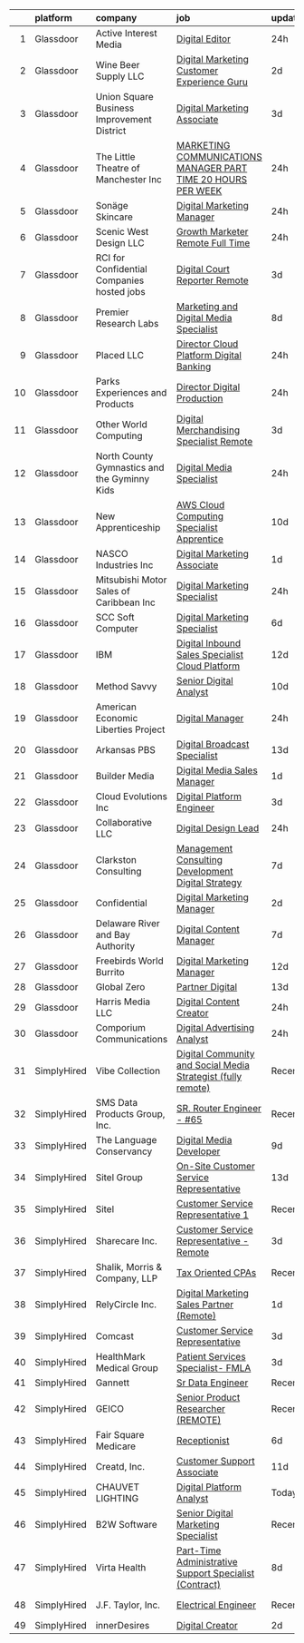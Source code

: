 

|    | platform    | company                                      | job                                                                                                                                                                                                                                                                                                                                                                                                                                                                                                                                                                                                                                                                                                                                                                                                                                                                                                                                                                                                                                                                                                                                                                                                                                                                                                                                                                                                                                                                                                                                                                 | update_time   | location                   |
|---:|:------------|:---------------------------------------------|:--------------------------------------------------------------------------------------------------------------------------------------------------------------------------------------------------------------------------------------------------------------------------------------------------------------------------------------------------------------------------------------------------------------------------------------------------------------------------------------------------------------------------------------------------------------------------------------------------------------------------------------------------------------------------------------------------------------------------------------------------------------------------------------------------------------------------------------------------------------------------------------------------------------------------------------------------------------------------------------------------------------------------------------------------------------------------------------------------------------------------------------------------------------------------------------------------------------------------------------------------------------------------------------------------------------------------------------------------------------------------------------------------------------------------------------------------------------------------------------------------------------------------------------------------------------------|:--------------|:---------------------------|
|  1 | Glassdoor   | Active Interest Media                        | [Digital Editor](https://www.glassdoor.com/partner/jobListing.htm?pos=112&ao=1110586&s=58&guid=0000018248bbf08da5d96196925fd0e2&src=GD_JOB_AD&t=SR&vt=w&ea=1&cs=1_0c10aa3a&cb=1659077653496&jobListingId=1008035376852&cpc=6193B0C32834B022&jrtk=3-0-1g94bns7ejoot801-1g94bns7sii18800-463a40b263944d69--6NYlbfkN0AZA8Oo7V7aJWNB94sKW_9ZY7jzLUMUKhJXDzEJByhUbbMoMkxZDHV4IrtSOMngzfk748jUqGcMxeOuKnza_BbUFo2EVYHY9-PGecqEvpvuvBguWTFVaByWNOOjojmUTlRezvgHkwJUsGantzDynCg5KII-71HH69Liwq353uT_PqP18SMIS5PXe0-QfHSM_wFBCkglDcSQUukYl6fgCD5bRg677kpiZ26mYQk4wOT2VPCiMZhGx2dDEOUGhkSN33PTHrVKAD2QtBWC6U66OynF4D4oYGsSxWRQ37eNk6QUCyiobYi--_BuVocEvwQgeYGVpzhTKxAi41lObB8FROKI_FdK_XndYeFKhCCqOD5A54s1OaDN6HGpVH3Bql8GTMy97zDxgzdyZ5aKQtNvBSAtg4K7-9uX-aiX49DmR-OpnZbMdhL3DwbVtlyhsndocwMTey_lDZ_scJT8LuJfdRtdFBX2PNQV6jCwT98qJvNkjTyK5SOl93z0V8DzwlbFB-4%3D)                                                                                                                                                                                                                                                                                                                                                                                                                                                                                                                                                                                                                                                                                                             | 24h           | Remote                     |
|  2 | Glassdoor   | Wine   Beer Supply LLC                       | [Digital Marketing   Customer Experience Guru](https://www.glassdoor.com/partner/jobListing.htm?pos=122&ao=1110586&s=58&guid=0000018248bbf08da5d96196925fd0e2&src=GD_JOB_AD&t=SR&vt=w&ea=1&cs=1_d72e5225&cb=1659077653497&jobListingId=1008031207408&cpc=280AB1FAEDD8D536&jrtk=3-0-1g94bns7ejoot801-1g94bns7sii18800-10a7b21ccc76bd3a--6NYlbfkN0CsvBeaAveEYsFA6SUok_SXwpvFK7b_PQD9VF2Kg2T9zGmGo1KSyFlx8lWzwryjKZ3NEvL1fF9hoKOT9aubPh5wzJPo1dO1MluzNi93SrKqQFUvQHyGwLP4PvzugAk_axrSLCIE4u2nMu7wHDVjOSeZEFtiYHF74Rt4lwjgPcmgQyIaL0_Ypc3pYPJWxBSBkKNIStb2hhPyYpVR-n6qRGq0Q0t2kT377I99Qt2OPhrOm2H7P_PfTL2bS1U-PH031tAn_h4M4j_PaDBC8jXn3veqW0sEw2_2mu0zaQsJTfXhfam8P02klVbEeIume2EdgLptjKFvqg_LpPWdaXQHvLk7co9UKE6lbLBL4R-0ZugN-bWKbvUQuqnCKy6F550Qan0brXCQyXYrHTzw_rqVGI6udMWadJAJN-P1hOOUgwQclcZGDFm_7g6z6o5fThU1NQxOMAQIfcJ_On5X6YE7lvnbwJLGDPd8I34Wm-JnOSXRlzsSX3nVmvWHCrDCZn30eRBJbKvCnS27Ng%3D%3D)                                                                                                                                                                                                                                                                                                                                                                                                                                                                                                                                                                                                                                                                 | 2d            | Ashland, VA                |
|  3 | Glassdoor   | Union Square Business Improvement District   | [Digital Marketing Associate](https://www.glassdoor.com/partner/jobListing.htm?pos=126&ao=1110586&s=58&guid=0000018248bbf08da5d96196925fd0e2&src=GD_JOB_AD&t=SR&vt=w&ea=1&cs=1_d719c573&cb=1659077653498&jobListingId=1008028714158&cpc=C891152315FA1AD8&jrtk=3-0-1g94bns7ejoot801-1g94bns7sii18800-da4b6dc286c4a948--6NYlbfkN0D0ZqxdZg2TwcIemQ4yr89eGinLCR7bn2QHXosobzuZIHndTq0DHpIGy8S2pTtPaX_rgQ0qv1ckFXSW1hil1A3lHaRNiXmXWUdKnqWmHA9BWVnuQwNOfKJEwbxkocS13pDSNCmHXVkRGkkPnqJMg75GHnPpirvYNS598M0PX-8wYszDVrr6AhWDwskoPdzgfwBo3BnEbDumxa-NyMehqgrnoT4I7JZfAWelHrLRlWmKD9BVsBW3rOuof42o-5FxXA3fDkDkv2nghRx-AnOyVB3-Rl2ZGh_regH35jGvhKM29TNEt6etPfqBrbhHR7_uJMNaIVe4IAS4_YByH7RhdSyWaj7BEqg2Y997pgTSBKfe6RDhpATG-zUNYg5xKzvncTFqRExPyvVf0p9FdHIGaWENgYjPwLl30_n-hIHyYXE7LseSjvLIppiP43N2f4g_7c4ypYamkUSwmXWUzT9UHoPq7Q5upKYQbC7eL1VwtvsCCQzK_urbtVI6EH0AIzO4aSE%3D)                                                                                                                                                                                                                                                                                                                                                                                                                                                                                                                                                                                                                                                                                                | 3d            | San Francisco, CA          |
|  4 | Glassdoor   | The Little Theatre of Manchester  Inc        | [MARKETING   COMMUNICATIONS MANAGER  PART TIME  20 HOURS PER WEEK ](https://www.glassdoor.com/partner/jobListing.htm?pos=124&ao=1110586&s=58&guid=0000018248bbf08da5d96196925fd0e2&src=GD_JOB_AD&t=SR&vt=w&ea=1&cs=1_b37d3258&cb=1659077653497&jobListingId=1008035456997&cpc=A0032DE20586B9BD&jrtk=3-0-1g94bns7ejoot801-1g94bns7sii18800-0d82c5c958f190a5--6NYlbfkN0D0ZqxdZg2TwcIemQ4yr89eGinLCR7bn2QHXosobzuZIHndTq0DHpIGW8PCN6cssb3XwF1JFXhFa6EFC3dwlPjrsG0cp6GS_6U0XqnDMha9RKCYZV6nd62UnsqlS5C-0jLJqildwlFbab2W51LdN-pQADyjTpb9W0JTGfEZjkyJGjBMOcNuitpnO0juTq9xRfLI6GM6-IPVJMzmzDSUhnO-fXFCBXnA2oPYKZiw8My6SbW4_juDJjpW4PAJYHm6ie6pE3eY_BPa-lvwxpgyhf1pYFibVAIFeGF0uEp6Z-Dr8w0aA5ofxzT1OScSuKDIn_-u2eIAUg25cbByujt6a8kRTd-QsJHqTCbPJyzK0rqCFTMMZfCw6ID-rZ8dxLY91RdIpF-4RR0x2z9YNXJBmOncnJfUNVRFViolo4zgcohWon5vKoi5D9dS0Tv61bIngFW0xgJFrshH_QoSOQyjM61uHdGEn3KGtsE0RAu1S-MFaI7Fum5BZJ9yYcIvNLRtrTY%3D)                                                                                                                                                                                                                                                                                                                                                                                                                                                                                                                                                                                                                                                          | 24h           | Manchester, CT             |
|  5 | Glassdoor   | Sonäge Skincare                              | [Digital Marketing Manager](https://www.glassdoor.com/partner/jobListing.htm?pos=114&ao=1110586&s=58&guid=0000018248bbf08da5d96196925fd0e2&src=GD_JOB_AD&t=SR&vt=w&ea=1&cs=1_c770d350&cb=1659077653496&jobListingId=1008035808088&cpc=81AAE51C33FDE227&jrtk=3-0-1g94bns7ejoot801-1g94bns7sii18800-7e0a73f24167114b--6NYlbfkN0Af7IH--f52cTUDwFMUanxXcd3NiV5wYJyzlyk1G5yREYcHNsx28vaPn50v4R2CoeGM7mu59F5t-ZjpKKCLjjdnB2vAwSyZ5lIVeJtNXNGw2pHIl2kKoZEgb_RKPOlR9xMvTym6C4K23ELC3VlnnmV2xzCtgW0SgwfBMZBaXNJYT3ung8Rzma-8vuzMrrv48P1Bd-8Dj7QolPKjYT8DmySUcbBnkePhrFTVx7qDTglfTt1SUWEsWTVPIdTVvzm1uzde9FeC00aQAuE2n6xzNZ7C9POltB6_YEUf60WleK1wmBgFiKh27agevH3K7zUkUnrteiQPXPsA9mNpOAqjmrxG2g9lhJ7fsSHvdE0sLsM0Lsbkqo4ShP19xBam-HroIfIpxXCiMp_HBvQQRxgr27ceIflXqJNWTknqsBULW6FoUkfsr2XdbxjwAeVOEjNeA7nAVRR36uQSRWWciuVVM8bNJUa5yK4UXgoaPe7AvTqmppdqGLXNyPG8082JMmSjfhZkRE7tlxy4Cw%3D%3D)                                                                                                                                                                                                                                                                                                                                                                                                                                                                                                                                                                                                                                                                                    | 24h           | Santa Monica, CA           |
|  6 | Glassdoor   | Scenic West Design  LLC                      | [Growth Marketer  Remote  Full Time ](https://www.glassdoor.com/partner/jobListing.htm?pos=105&ao=1110586&s=58&guid=0000018248bbf08da5d96196925fd0e2&src=GD_JOB_AD&t=SR&vt=w&ea=1&cs=1_8070fe7a&cb=1659077653494&jobListingId=1008036877568&cpc=39BF0EDDD7C951CC&jrtk=3-0-1g94bns7ejoot801-1g94bns7sii18800-d9d406b97603b3a2--6NYlbfkN0Di20U8kyODQb6-AO2Vji-gz3AZLHnbpBo966FLagvruq3rFILu0QvDlszIcgpds3NOInm3-kA4gswhIqx22_AjaRGXM-VBRkqw_lzAtJfbkPhECpL56Lq4TvWPenPN3729joDKli6SS3fyd3mZkMkzkZWs4jBAxjN00rIrromwuLHpmDNsMMj6oLasCadzHsa7AKZrjRdhQuPPBL6vJrlceo19QfTapHUdwVCNWultbykJ7YHF_MuPo6eS8-zyF8pmTkse92PVJbnknlnzXf_uySXo96wa3OX4aPfhnRWFc436qYEdb_5FURWXUKOdz3gZ-wAXTXtlDyhMMMb73AnZx37b-hkCz22oA9tYyZXEHf6Gcp5xt6T4yP__WZbQGefOQBCSmEc2j1kLAIqg9XTbWPop2ba6hbcjAnj2ATjjZo3wY0vlJO9OuNagtXfaUAAdvJ8Ab7XsDGbOsMEwXl0Ut65-IOKGHpI%3D)                                                                                                                                                                                                                                                                                                                                                                                                                                                                                                                                                                                                                                                                                                                        | 24h           | Remote                     |
|  7 | Glassdoor   | RCI for Confidential Companies  hosted jobs  | [Digital Court Reporter   Remote](https://www.glassdoor.com/partner/jobListing.htm?pos=118&ao=1110586&s=58&guid=0000018248bbf08da5d96196925fd0e2&src=GD_JOB_AD&t=SR&vt=w&ea=1&cs=1_9d897e71&cb=1659077653497&jobListingId=1008028996794&cpc=723ADC3DFE402989&jrtk=3-0-1g94bns7ejoot801-1g94bns7sii18800-b02eea10044f52ce--6NYlbfkN0DyLD__ZQpJZwLO2s49LS2dcS2T4cy1KEhKtYr6CiU9rEeGvGqA_9Wgg_sCoGVI4U6mejOD7g1MSTEHW0JWA9F4MjrEw44-WzLeT0t9Si8F21psMCPqBqIZDQxCjz_Jw1BqB1mVsImXjNf1V0ktAVjmWEqmqmydqGjXf0jBkKzv5Ts0hPofAhMfecShXt6B1F-pe67bCa-0ViCJlYtBRKm61nfFjobHwdexWOdMRI8Qg7EQxywGI8XSDR0l_qyTb_njg2Tyv-W8k6mTc_o-WJCIk7tM5ZfIGw-cpzIgtsbdX6LORljUImUlAhyBCvZ7jvdgBLbf5RApsD_9jBke80qFLe4WFReA7_oAeHsxYwU7iRTobXbw6G8jn5ttBdnyd_oPVznVKVVSRmJK0_Nw2tqb7ARQr9oMB5JIgPbAgpphGD5tfJ_pqza_uTXsP797NZq9-WTd39BwBLASP6kenXR_MYMaBk4NNceKEI5pZMyISl9CdJnWvfP1SJyx2MK2DKV5iDFixTXgeQ%3D%3D)                                                                                                                                                                                                                                                                                                                                                                                                                                                                                                                                                                                                                                                                              | 3d            | New York, NY               |
|  8 | Glassdoor   | Premier Research Labs                        | [Marketing and Digital Media Specialist](https://www.glassdoor.com/partner/jobListing.htm?pos=104&ao=1110586&s=58&guid=0000018248bbf08da5d96196925fd0e2&src=GD_JOB_AD&t=SR&vt=w&cs=1_ad7a34a5&cb=1659077653494&jobListingId=1008017460599&cpc=64DC0C913FDBAADD&jrtk=3-0-1g94bns7ejoot801-1g94bns7sii18800-2e9b4b221dcae9de--6NYlbfkN0D8xGH_UxYqVAmqCTtO4umaWVpHqxlCI3ORUIuPXpUIiCMVsrA0Jb0KeZnmWsQY4-8K-obYDKceSdkcUGlyQb4gOR6cxpyt_adQVqr2HjgVIIHs9pXIO3UQU0TspRKXMG5L0lcT_O-VYImYG4qdGpzGljP0yaB12v1mlVfHfYMRus9yG-CSZZLzOI0gGKuWpo4mVtJride9AEO6HrlaxOLZkRYIOuyBEyDqGYKkijIVzWyYsI9KH-bJFzgWoBLTBg_58ZMoOZ322_g9vkSOs7FOly5JiD9ZELKPoNdzzGvyIt3i5_QTpPkvwbNHCEBAyjLZ22B4Q1jXiVSGsKaxQR0tOi1QJm0xkp3g62ytVVEv9wdBDRfL0PFIggSZ1C9fR_V0lrB-DobRI3BmtkYCzIkA0h0y_YLFM1OYA1eXhao8csJ8Wsb-ARzoH7lK8E3k4wOZ21VdCIcytUex13VQY4Tk)                                                                                                                                                                                                                                                                                                                                                                                                                                                                                                                                                                                                                                                                                                                                        | 8d            | Austin, TX                 |
|  9 | Glassdoor   | Placed  LLC                                  | [Director  Cloud Platform Digital Banking](https://www.glassdoor.com/partner/jobListing.htm?pos=106&ao=1110586&s=58&guid=0000018248bbf08da5d96196925fd0e2&src=GD_JOB_AD&t=SR&vt=w&ea=1&cs=1_2e938924&cb=1659077653495&jobListingId=1008035634085&cpc=FD56AAAF1899B499&jrtk=3-0-1g94bns7ejoot801-1g94bns7sii18800-3da1976220f6354f--6NYlbfkN0BEoqpT9FTQznWBUBmk8Q64WqLEoK5VVepNBML1mEB3rJL4R9fPFDW--9bfnUCDuAAM2RYmRhyWhGCpvTSsnxELWeWVT3vAwHs0bxGT4NtXr1q1zvKoFlsId5pKFDPtwoIucQjCSDDqcalN-AJKLmf8ukoJAXbnhtR0Lhym9BMrgL-eUZFKONbi2DAQSvuONUlC_ckBO2aEqthLOY8gDKjb1XieVqjQXm9uW-onlew4MvoD1YD9zChmY3YPXlZJZxMQJ7GVDvG94F9-Uy0W0piQrX64ocR63myntYam2K4yK0EAg7l29Duuf8-2dS1D72e0r7-nKf5Yndi2mlfE2vMOA9ON00qsxhmLX-me3GelXVn3lnbMXpjAT-GD8SzsuJJ41XwiglxuWvSZfOQtdvlhu_8b9TXWAoX2_ghWRv0iOw6GWI9VK2am3RhxIsDQRsgclOVFf_2SfV8VKRPSBRZw1CwUsMw_2dC1WKD1TTELk8DZ-ovMLvCdJN7xIVjBHIXBQ_HxNSDZoA%3D%3D)                                                                                                                                                                                                                                                                                                                                                                                                                                                                                                                                                                                                                                                                     | 24h           | Denver, CO                 |
| 10 | Glassdoor   | Parks  Experiences and Products              | [Director Digital Production](https://www.glassdoor.com/partner/jobListing.htm?pos=110&ao=1110586&s=58&guid=0000018248bbf08da5d96196925fd0e2&src=GD_JOB_AD&t=SR&vt=w&cs=1_5b75e07e&cb=1659077653495&jobListingId=1008035620890&cpc=7E331B339EFC28D0&jrtk=3-0-1g94bns7ejoot801-1g94bns7sii18800-fa5b4c66b2673fb2--6NYlbfkN0DAFTyt7pbDCC2JPO79CSdi1dIb81yjczP5qsKcZIxgiYm3-7g-689UDqHItQTwke9o0yOjaneSf15U1pRd4ruyhwKYQBPOyhm6QrVsuL1pCsvlSkbTZd5-PVNwO5EYnLU5rKaz3bjQemJgXQWqY1_9wl4NQpv6niaDbUmGt5VaZRs4g66L-9rn3r3LAXI2eky3nZWDVixwwrw6rmbdr1102Ra1gH_nA9-ykMC4hx3NKl7wVg479v0PBSDmRkxo9asUS2uWyPjN3KGLH6R5mW9dXB6Yl9r17iu2sWMIcwIRojIRG5eJdVR3sELPkf2wA6xkEtaoa2pu-7Wzmf-3UQCSaHiqPjHLU6nnkX8C-qW0g0s2WY6jcyQPmOXvKimAcvugIq85WQafCp6n6pf6cAWCFs8Ad3-Y3tUuZZU1hLg6sUSPEiMzGmw8mw71dx4Gzoo%3D)                                                                                                                                                                                                                                                                                                                                                                                                                                                                                                                                                                                                                                                                                                                                                                     | 24h           | Glendale, CA               |
| 11 | Glassdoor   | Other World Computing                        | [Digital Merchandising Specialist   Remote](https://www.glassdoor.com/partner/jobListing.htm?pos=119&ao=1110586&s=58&guid=0000018248bbf08da5d96196925fd0e2&src=GD_JOB_AD&t=SR&vt=w&cs=1_2a793921&cb=1659077653496&jobListingId=1008028671552&cpc=A0637F14311B9419&jrtk=3-0-1g94bns7ejoot801-1g94bns7sii18800-4c626ef9c8da3ef2--6NYlbfkN0AUAYBBwILJ6zTrFZgXMoXBTJ0WAA5-DXG3BMHUU2xRf6MbKibtG0apt5GNh3lRhJY51mW8MF9DUtaFzzpAmfzELfuU8j42XgcQQnGijmZ8JhCroD2pNP0NfN3lHNfnTj7P5N38mwump3Kdq-lWrpSHAnva2Ap7m_s40c7p1C8KDj9nEHObBZlOmXSe4Q8ymoU8yKrmyXGghpNjeFeomY9ukoKtLNNwP-tFOYrzSQAmdbkznQtmnzYR5zYQ8k35dwrBhYDK-xDx3xvbHFwOzmQjrtwwv_khSXcKrsC_oE-4aOyY1s9PN7bcR9MF4whOepnxp3KNLHSIUqp3AVV7-zHO5Il9ylK_TsWIRKZI5dk5TbGLNPejHz0pL1SLz8YlasvAu7XTzeCbXOiroe75SbFtA8xXTDWqsd1mlAYY4i_hzjlzyyON5WTD_WILF3uW7ETacvrnWUAqRbLzTvpdp9PYBeGeX_96imk%3D)                                                                                                                                                                                                                                                                                                                                                                                                                                                                                                                                                                                                                                                                                                                       | 3d            | Woodstock, IL              |
| 12 | Glassdoor   | North County Gymnastics and the Gyminny Kids | [Digital Media Specialist](https://www.glassdoor.com/partner/jobListing.htm?pos=127&ao=1110586&s=58&guid=0000018248bbf08da5d96196925fd0e2&src=GD_JOB_AD&t=SR&vt=w&ea=1&cs=1_5ce054bb&cb=1659077653498&jobListingId=1008035849997&cpc=723ADC3DFE402989&jrtk=3-0-1g94bns7ejoot801-1g94bns7sii18800-65abd598cd867efb--6NYlbfkN0CnvnrZV6i1JGX1yqycrBVKxG_QbmFGo1hJvaAPDrdCVUf_MFWax3wvgbPu_Zw73CU2pTCLldCgKp9jQKW6L7saKceSMUu5eHiG8wXR975OEpcMtRr385oUlhe6Y_8jDc_VyPs7rMylUcHh9y3-Rt6vwlVcpBomr5AjmfDJiIqNYfXhxBI69vr5zCWgKxitFmvwmdkXJlKdqEgPioHX-iQggHOQhjD5IlYxDs51vVzTk5LMsA4KeoIaNf1iU5U7i98IHfZNyFZuslxUAjIuD3nLGQLs2s72a8idEvu3SZR2YMQPXQ3lUgu_0wmMdLxBFKGDrVQlH4y1R1i59GAJxp75SAdyExqAZ5mQ46Cn_G1D6zkZ3i0XS3MjeuiSjQQnoovGzls2qwTMl8QlimoFr_V5x_KT1a2jIGWqNQbdMkH56RGSbjMCaW1dQ2178FPpUNLIEiWwmX8eSHSRagdD7vARr6mC0jhPjtnf3CVyE-wriWSFg7IPS2hWK05y0g_EMhk%3D)                                                                                                                                                                                                                                                                                                                                                                                                                                                                                                                                                                                                                                                                                                   | 24h           | San Diego, CA              |
| 13 | Glassdoor   | New Apprenticeship                           | [AWS Cloud Computing Specialist    Apprentice](https://www.glassdoor.com/partner/jobListing.htm?pos=125&ao=1110586&s=58&guid=0000018248bbf08da5d96196925fd0e2&src=GD_JOB_AD&t=SR&vt=w&cs=1_b5d2d69c&cb=1659077653497&jobListingId=1008012388944&cpc=4F748F1840550ABC&jrtk=3-0-1g94bns7ejoot801-1g94bns7sii18800-787e9fd0406c30b7--6NYlbfkN0DTBj4QuFnqhUtF9Z2VxXbtwG9o9MshGMGKhqGuRanbG9v06V7by3fwYVFarm8gve773Ro_VLXZ-5zz31otXuv5jU76AyqyZXQsk1vR9I6QBK1EhYTgnEgp2MPAuJnasGr9yQkpW-vsUFaCR7cKhbSY7RhHWRji1uqdMU_DiEmMlXO4ebiC9eURZ8vFY03wLdB_b5bq5NAB18H7J2RwypGusghoxS638ArCTwPp6cKdtQnMceDAkdw4DxwtPZQlgc8-RMNvXQb3ASVXHO0Mgx_YS5bT_mGDx_8RkPKUk1GK5ZZxsaoSqv9eyrjQ8Pb5M0DDtkS-BTmjTqC-f314rwUOLkeTyW6M4LcYdV9rQEFy7ZYsBYxTpi1AbET8eWY8lMJsbPomZdliqIgj6rVtyc6pbrbhHiGfbP7dZx-Qty6DUnSdnm0LCEVBB-5AXmaA_piel_1SN50k2w%3D%3D)                                                                                                                                                                                                                                                                                                                                                                                                                                                                                                                                                                                                                                                                                                                                      | 10d           | Indianapolis, IN           |
| 14 | Glassdoor   | NASCO Industries  Inc                        | [Digital Marketing Associate](https://www.glassdoor.com/partner/jobListing.htm?pos=111&ao=1110586&s=58&guid=0000018248bbf08da5d96196925fd0e2&src=GD_JOB_AD&t=SR&vt=w&ea=1&cs=1_dd53537a&cb=1659077653495&jobListingId=1008033129714&cpc=DF7064BA3070673B&jrtk=3-0-1g94bns7ejoot801-1g94bns7sii18800-e48631d417a1f23e--6NYlbfkN0CB1tmP7rfbaHtYFmPjg1Xv8BJr6DUbyz0HQmM4H563AlwRaaZ8jklwpqKu_n6Y0BrGOH34eHo5tzaR0NumTm5yXKw0s7m3g5JxWoLuXWvLtQZuTGA5ft2eP77uvA1-68H627_f1Vp2KORLjODyRqkm71p2dgp77R8esNbqWZizpzKvNa1MYrc5Zg625UH3_leu4vP9SpnDQrUbNjIZl-yNUKerxzNT4ysUBLu1RgojuS8x9P0hVVurrgzwVfP59nWSZvFdt2wd8ef-adXe9bO_pbIewrCixAZ6tkPKf4r4JWebtF8SvnYlWxQgTWpfQadzncfticZGDWb0-W9MYS4UznFq-sStzQyDqfOYKaHVvrnGpHtbKQH8JfbKvYcxM5PgfWaLlOrVGZbcWitshl1tcVcCRol0pA1tsxXQgrYnVoeVfIteYqSwHCLj73teWCJR177LES7rssv4vrCw4cHM_JgWzofwvV2wtGYiIKpXdTdg2LhhdI37l37N5t4uLk6OSjWfJ53Zyg%3D%3D)                                                                                                                                                                                                                                                                                                                                                                                                                                                                                                                                                                                                                                                                                  | 1d            | Greenwood, IN              |
| 15 | Glassdoor   | Mitsubishi Motor Sales of Caribbean  Inc     | [Digital Marketing Specialist](https://www.glassdoor.com/partner/jobListing.htm?pos=107&ao=1110586&s=58&guid=0000018248bbf08da5d96196925fd0e2&src=GD_JOB_AD&t=SR&vt=w&ea=1&cs=1_a6c96100&cb=1659077653495&jobListingId=1008035931180&cpc=878687325D2A5CC7&jrtk=3-0-1g94bns7ejoot801-1g94bns7sii18800-61ba0427ee6beeca--6NYlbfkN0A2kSKvVezzcKV5DDXdGxbkdGryPIlqMvY0skMx9VbryXMJX_u37DPaXjrWLcPAnIC0O0P1jqNUwip9jWG61ErmMY3S7wC1rKO8D2prxuWA8sCF8G_ZxHL4G9ZT7WFbecIVMiXeX0G9s-C3F7rUcvEdZ5bqJDikVpwcwQGqVmodVUXuKoJXSnOU7lKKr2bVt6WJXH_rdCgr7_Wadr_HmExPSTK2vprghWpb3vTaDKpc1KM0r8gCO-EOgjizapJUSpRaL831OrCFqAJ7xt2MWqBGx7FQQFEwNPiqU03K4-MmFBUQ6_u6rYOlgCCpLVykU2MMHPn8Zm8U10ZdPBaVGUdVaSVd3fxIEYdRR-dMYtLniVNwf4GSlare2Vj0DvWlv6MdRCZygao_9TkYA6_hAItmbAXdjC_mG3iD_Yzja_c_1i__UENQtnz3VDy-YtaGnFRoa2zy7W31wynypultkplkExRu4pxo-KrQ54Hq4DulfLPubwlJcRowlcoDqZnonoCMRsLYVUONkg%3D%3D)                                                                                                                                                                                                                                                                                                                                                                                                                                                                                                                                                                                                                                                                                 | 24h           | United States              |
| 16 | Glassdoor   | SCC Soft Computer                            | [Digital Marketing Specialist](https://www.glassdoor.com/partner/jobListing.htm?pos=128&ao=1110586&s=58&guid=0000018248bbf08da5d96196925fd0e2&src=GD_JOB_AD&t=SR&vt=w&cs=1_b55a84cb&cb=1659077653498&jobListingId=1008023347429&cpc=2F9DD8B511C89582&jrtk=3-0-1g94bns7ejoot801-1g94bns7sii18800-202622d1b8a89d94--6NYlbfkN0BF3s4_WkTx-RHt_iQMjw4pUYnCev0DLdpjcDaqoqvnDbsF6oM5vncN3Og4QoqC7aHROnYhxHeCCjV_VTYC2c2B5SQaMhZPV_G-Ij8X29BA0wCKVav16VMSNtdEnKX1oyDLFou_6SJwGUm5eclQtMeR_-_89o4NGKlCFUbd5lm7LA3f9bK6Q68bwt2_6wAXgMqcdzP_IKt4IJbpldqZybQK3ICqCaMuaspUm62LpM31YgvH-dL8p5_n5yXKr040so37KBeJFE9xp61e-NNubko-Tp4Z8M-IzVgXpNxBC09Vbm6TBqnlvmBlibq5uDHHsFhcj5ZNYxquxd8d7NVSq75JaX_99KEWi00RbtGGK4dZ7AfPD_hQycnPrLCLUJmpBDGmsT9EievmJG2Dp9ImZvUh2q7gpUoivJjYPTb__IoPs8Zv12rnm2XpRZ_lTdltJAe8cQ6yu67V9wRQtKEGfV-OZLd9UVd3_EuU8MdmVDFgCmeIheYTqKwHdsSRAVbNhoVlmDiaWmQnD7nNMUDVRbnHI9L_ued51TzAUOuYQw1ruqD6A9DxT5DM0ybTTlyvbEaccPS9DgPhDKvHn24nd7niyQjX5yD9Rk7O_sGv72PRZwvmHX7TSihiu_Xge4nBJXNxO2dyfXOzLcasIIEZz-bEsJ3DDXeP8IWkMxuKpMQpzA%3D%3D)                                                                                                                                                                                                                                                                                                                                                                                                                                                                                                                      | 6d            | Clearwater, FL             |
| 17 | Glassdoor   | IBM                                          | [Digital Inbound Sales Specialist   Cloud Platform](https://www.glassdoor.com/partner/jobListing.htm?pos=115&ao=1110586&s=58&guid=0000018248bbf08da5d96196925fd0e2&src=GD_JOB_AD&t=SR&vt=w&cs=1_0afd177a&cb=1659077653495&jobListingId=1008009902999&cpc=6BF42D0955AE9A34&jrtk=3-0-1g94bns7ejoot801-1g94bns7sii18800-33fb06ed0af43c43--6NYlbfkN0ASsx9s5kYVCGTGnmC6Xh9NWSoe0erEY_uce-MxN6cSfhCFF8tPJks6RQ6ru_yf5NJpTTZ3qXvXudrGNzNGK8fmMan0pp9M_nu8hZd4ziVRoo8KLbtyuEuyUkZ1rJRq25rSENl7lSqycjQqhMpuP4LdB9Sm-3_rBtbosvxcOYCdkydieyjYCbfADzV3iv-L_1pp8OdXI5E2leSo6LrA6dI9Lutv0zoVl0ujtBoW_aLb3LMmQTZwer_tiScl85SnLz-If3kG1tdLnG0KH0C1U6Fl-hM-Prj7pP5RdE3dNePOv8oo4uXsYEXYzWmRCwNsV1aR0wcv-LX_M_bvG1_icPaq5pQlRa-qkBz2rcpljjp1DZqjt_4kw4pVtMCkdw358gep0ZeDpb9zJKjMLdWzwYDXI_sQxBVdbvbAi9fVGIDI7z5xHuM_yPTTmuD5d4ChWAQjDtcBsPMvEjt93SXx0JXXQWadCGLDW2aaP14XFG1KHf6P2T27oUo1j-LHzMtcP4BJ_D07hMgM_U_5q0xS24oUy7aJF-TzB7_8vmQZ6ChqJWNpzTmUxLtpjlBEklwLmafhLWGM-s6-4xCvgKS9qNmvIsoUrFYSH8PHbh1ZAbPucOZa9r5k5oI5m1oLp3dP7zl_iRIaUXdq728otSUsc1eXCbnelvVKE4wF9_NcVHX1ZSReramS1ZwDvSSGdBxncxyBNP4wQ33PuCEHPvZBgJNeZ5Z4U1nCjKEvZraByaDDJNlOrRPLMLpn5kL5MIMHsn9_jHNcXcVSm6JnCT_HjJp4drSUc73RnpRCwU_6GroRUq4zWRM8fzEIG4__KwoFj-XmG1zcH42_z_agQzc5t5GliXYMHJGQT4a9jMA40hlzdjmTg2V3XjdSFh2vYyhwk17-3hQTb_lNBQnZ3guTAtqdADMW6iel-4SAFjNd3OmOQhaYMgz3ck3fe8-xyQSlxq-gUihf4gRp6EH39WrUY5kfyBzBlMk06cPApBVbmKun3sJEs02KgZCWsqIroo4PEMjIGkOtnsZZk0Ri_eU7GBfNsB8Ks8ogtColN1WHygvk_atCvcCteMJLjmSD_ED0hxKnBF9b8BkTaqTLhM5tHoMx9gmPkfJ_iRUG-yjuwyvEyAtm0fl4NkGfAMN2LT7Uqb8n_QN3RvK5QA%3D%3D) | 12d           | Houston, TX                |
| 18 | Glassdoor   | Method Savvy                                 | [Senior Digital Analyst](https://www.glassdoor.com/partner/jobListing.htm?pos=103&ao=1110586&s=58&guid=0000018248bbf08da5d96196925fd0e2&src=GD_JOB_AD&t=SR&vt=w&ea=1&cs=1_6f5ec35d&cb=1659077653494&jobListingId=1008012383195&cpc=A2E4EE1299827998&jrtk=3-0-1g94bns7ejoot801-1g94bns7sii18800-8c19b5daba410ae6--6NYlbfkN0AUmr8lCYw58EB32whLTdHKz9jfogCDetDWx1nkzAp3PPRPgvkCfY9CdJ5Hx-qyY1t_Xuv9ogT_zhG1yzY7ykNSllpXrREEjvRMjkr8OVOp5hwPbT6Gj5HZKGzteRQxnhw_twb0o60-igUsP76hdGLJYiduMNY1EoHnypEDCSildKWACQMtBNMmRiuWv3heZ1gn57d4QZPzntXGwR64Api-c9QC-VN0GifRRh4XDL9dg37ok5vzwgcelFII7RNerVC2iogqsxsWRs2j8wD8kdcGtmRKoJebYaaOlqHiSs1EmEAQ6wRqrMKk6QAIA6PnZ686HAa9jEyd8BjIDQNG0cZxvIxWSuVKXfsnV1BBA4yu8tS2EFvZUw0btsSg-VezeanzXKrwitL96pp1Ve0zC5swonWw05NOogzSAq-tzOb8SF1aEtL67T7cEl1O9Hm94OBRmRgp-H127FZVwBzRUmjS)                                                                                                                                                                                                                                                                                                                                                                                                                                                                                                                                                                                                                                                                                                                                                   | 10d           | Durham, NC                 |
| 19 | Glassdoor   | American Economic Liberties Project          | [Digital Manager](https://www.glassdoor.com/partner/jobListing.htm?pos=108&ao=1110586&s=58&guid=0000018248bbf08da5d96196925fd0e2&src=GD_JOB_AD&t=SR&vt=w&ea=1&cs=1_da8b97ac&cb=1659077653495&jobListingId=1008035859230&cpc=878687325D2A5CC7&jrtk=3-0-1g94bns7ejoot801-1g94bns7sii18800-4c38630c670cf54b--6NYlbfkN0DeXU0vMxLyKhfauY-dgUBa_3v1DHLtGGo4EP_Dl8CiY3vcLdlFpMXd69rCz_jHXmdk2ONTUNbP9cgxYAr5p5uoY6Kn21XnYxa_nqEeghyf-LuzcWmhXXgrblwkPz2Tzinwb6nafRbAaBLGeXWayuD24mHRRAvUW22-ACPMLH7FLeqeQyvYB8Iy5yc5qmjBn1kqMA2gmECWBpinhybkmLLZHUMElKlwxYM1Z2GhhJG-WOdiaRSOawVNY0CbjXDszjVsR8ec6_gS37DnbTJxAHM7zpBIS7T3gVT_Qyz7zKG-cRslS0_ADgJITFVG9KYWl77SW4yP47XkCm3aobfCZS4W4jItmrG6Z_QkSSNZ76ZYjWDw7J2OV0vxdCPQsAw9FrmGL1PFLZHEgTPv_AH3_E1OD2ePGo9WJ-F8KCGOX7NwtEq9-j4nSrRR8HodvPn93piRl4AhrOmpBgaMzJxniFjlQV2RTesvCj5hYknVAG_iLOIOjeIn-Vazro3ELIDcuSwk4hsutoDv1Q%3D%3D)                                                                                                                                                                                                                                                                                                                                                                                                                                                                                                                                                                                                                                                                                              | 24h           | Washington, DC             |
| 20 | Glassdoor   | Arkansas PBS                                 | [Digital Broadcast Specialist](https://www.glassdoor.com/partner/jobListing.htm?pos=102&ao=1110586&s=58&guid=0000018248bbf08da5d96196925fd0e2&src=GD_JOB_AD&t=SR&vt=w&ea=1&cs=1_57f64634&cb=1659077653494&jobListingId=1008008584721&cpc=117F6BB3C9C96699&jrtk=3-0-1g94bns7ejoot801-1g94bns7sii18800-374b4cb2556426a4--6NYlbfkN0AtlW_omU2Xx3W-19HQ_drmTKCWebiHnmA5lS5PDL5G8VZrnQuVcD_rODuRrewKJpstX35CcpVKGliXXIDeVtkZzonJRRXeLxbjMJlErKIzOmZqspMPw4zgf92C8DVIiYYkuGF2AaFb4ZlGKTZykGpbgirbYs07ZR3iP1aZypY94xHBbc-jdNGLVAcg8rK8CtI-UXPyjbpjE7fIn2egjv_WZMJZb3riN1SWOFLu29JbCzCQPY8LcF4uZvEOKIWzDI6ZwKSx9Tnq0HYPssO5VVlo-GYwr0_n7Q_mowqoRpNGJfvy7pYqxZAhx2S-DNtoUt2DqxAQIU7ofTTZkZGKqKg8kc7OEe4LZo_Er-v9yj3fP58bj79qJwu4UQLm9Sk4V3BHNpIa_3csG3RqxaLjcLqyoGPaE7LXwZBr0RHX2Nsa5MKSMtcY5x72cj_KIsqJq-K4D4F4zbpqTg9FbCiUFQNZYU2JCGLl_uC3vkEZIcTeLzQLkUUUjgNV6r6EZFJ3Xjtm-cXALrh31-XuKnQMV00M)                                                                                                                                                                                                                                                                                                                                                                                                                                                                                                                                                                                                                                                                             | 13d           | Conway, AR                 |
| 21 | Glassdoor   | Builder Media                                | [Digital Media Sales Manager](https://www.glassdoor.com/partner/jobListing.htm?pos=109&ao=1110586&s=58&guid=0000018248bbf08da5d96196925fd0e2&src=GD_JOB_AD&t=SR&vt=w&ea=1&cs=1_9dd95dcf&cb=1659077653495&jobListingId=1008033380890&cpc=275B60D2C545FCD5&jrtk=3-0-1g94bns7ejoot801-1g94bns7sii18800-0ec0f6176bd28bd2--6NYlbfkN0CNayYzF1mBaI40OgT78t3Q2d9IxlwDzhsYR4HK7epYUQ6uENfBpi37zQnE42HWUeTRWy2CigpPs-PPWUZVvSE5SnLuHik4v0HAqYtR1bEo0cT8UvMdLkUPpNaazyRwc9bbYASF3bib1-Is8PoRwjbJRvgw6-QCHeKgQfBz2sb-KOaZxZsYLgCi8ZUSFB0hua5NyFA6qGBz4kzSpVhA1Ck-k0H-94B0cLeFFu8IhIllMR4SMxVt22pyVs2HdHluoIUJAG1S4O5JOxQD04SyVzjhk3g-p301GHeBlQXTSgQ0zFbiOWMWOp7OFbhMTLhRF_URbzE9X4aGOOwbGcdSZOGPl9FjardKUtUS9qreuh5ykYkOcM0cHSlpzzQECDtr9WsATdoxOuSVaeH6VHB8w4h9cxWrTTu3rTSWT4jw7bRDAQyVHAVxVWewRxeHKIm3McG6BoUV4zBrD5ZYRCTK0FeOOz9QPpHeG8e_GrhPIMJcT0GrPTr53xJn1j5PKGO9s2N6lvImNKGAdg%3D%3D)                                                                                                                                                                                                                                                                                                                                                                                                                                                                                                                                                                                                                                                                                  | 1d            | Newport Beach, CA          |
| 22 | Glassdoor   | Cloud Evolutions Inc                         | [Digital Platform Engineer](https://www.glassdoor.com/partner/jobListing.htm?pos=101&ao=1110586&s=58&guid=0000018248bbf08da5d96196925fd0e2&src=GD_JOB_AD&t=SR&vt=w&ea=1&cs=1_b662b9d5&cb=1659077653494&jobListingId=1008028054682&cpc=9F501A507CCEF403&jrtk=3-0-1g94bns7ejoot801-1g94bns7sii18800-fffd6d38c3ff9df3--6NYlbfkN0Cd5ZvLdai7cR0fypH5_WiGezUQesq24dbKuF0ly35ya7YYQMwgvinBh7kEBX9G034XBimEZbaOl0DpQiJJtC2Lg9hqP1oU3YrqKtEkLqrZ_bTmhXup_64q9ByzvMoBwtvtomZA9J4V5_dWwbAoL59epI5ys8-H3cXWkq0UiRacScMw9_DClXOO6qff6kEaCKhEVP1R_nh90nCGQrQxyGBtEgY9m5aTxQBCDSK7r1vAWGlag35iFMYVrbYoLl30NR5FdObQq7xbXTOXOz63lvfWSriGCrLnG1RgBpjQEj9g687yeIzG8WJbLvzK-q7tBFCAwBQqucGoladY_AKdoBfAUuaT1Td_30MCTeA9H_ShGVeqlSsPenVjv14fKQ4tfIQDXLyfemTRuFhf3ce8WFZ7JTVaii73PQkhwsWYCKLsydWJkEPxaeRg7GWN9CyzDh7H2NcrX9jR7ziNvivsu1BJ8eIIXZl2iQ0Xbag14qC6i6EB912U0kOJoWbQzXl2Pg2FuvkjlfX3cg%3D%3D)                                                                                                                                                                                                                                                                                                                                                                                                                                                                                                                                                                                                                                                                                    | 3d            | Remote                     |
| 23 | Glassdoor   | Collaborative  LLC                           | [Digital Design Lead](https://www.glassdoor.com/partner/jobListing.htm?pos=130&ao=1110586&s=58&guid=0000018248bbf08da5d96196925fd0e2&src=GD_JOB_AD&t=SR&vt=w&ea=1&cs=1_61309690&cb=1659077653498&jobListingId=1008035900023&cpc=ACAF1607C5C1E404&jrtk=3-0-1g94bns7ejoot801-1g94bns7sii18800-4b29870cbba5d5b9--6NYlbfkN0AxHUw21hTVp1KpkN33py-_9WrStiosHaJshdyp9X3KQ0uVwHVZTYJE0DG7ctiMa3NGR3vXgBEsQMy1s-UplSUZbmZhOerth8OYcoreMwuSxWHACLdDHJlRlMfo8Y0kCjDzjpvdy3HwvKebBlyeJvmmjFQ2xWuqOlOAkBHqwq-jrlIamyuHjy0uwgs52nlAV82jWZL00pdFOLHuLngxK1SkMBinkVAxLdSBNWF9dszAp4lDt6tFigCP-lxDderbHDSHMtaXIuFTkTt4VYBXEk5DEOnD4qtrsTIr0eNqZiV9urXw9X02ToNeFlaxstAo-8iLPkzkjKHBRwQKDSIBSzQN4Bppm0CtYN4IBXIA12Sz-NSq3M-c2D5MpnB4-4NGGm0vlCSe-Juoky3lYpjinJAhO49QzC5D4LxFBJweBhfQHWGHY09IwT4PxCWT4ef7W4Vac6t_cG-s9WX-RZ253qNrqQqcbse7S9t80k8bxgtitcksSHi14rhyXk6X_WjihDaebxemutqiJg%3D%3D)                                                                                                                                                                                                                                                                                                                                                                                                                                                                                                                                                                                                                                                                                          | 24h           | Remote                     |
| 24 | Glassdoor   | Clarkston Consulting                         | [Management Consulting Development   Digital Strategy](https://www.glassdoor.com/partner/jobListing.htm?pos=121&ao=1110586&s=58&guid=0000018248bbf08da5d96196925fd0e2&src=GD_JOB_AD&t=SR&vt=w&ea=1&cs=1_d064c5f3&cb=1659077653497&jobListingId=1008020633376&cpc=036CEF58F9688075&jrtk=3-0-1g94bns7ejoot801-1g94bns7sii18800-586f46938bbce52e--6NYlbfkN0AvmzHBsOCShQbftv8FLuAmpgfmr4uGLvm8CBnIFvFOBaBb32AbvzjhaXqlhOSoIiwpLfSE7F3RdrCT6Yclb7qiezqUX1a0nw2WdDK8mFJSp2qEz1f8ZLnBOLDhmAsDo6qaTkRfwiPCXURggLdlQv0HPpkZK0U0wT5_ETUW0DU7d1ZKTHKzBytC4yt4zjsDefVdjfvbPnhTHF2DqhvBuG77BK24yrWeM1G10RAo82oFJ7RU1yKiOtnCkDoRk4WNMGYoLk7LOhUg2YhlBnNERVQBJn4bYYKH8OGh0BQgM1pL7aCryzIWixmghOsEWDTKeK2Pr04XcqSEM8luv-lA0Nu46Z4TBsD9M-EtqzzbucN36p1L52CoheasbEDdDnjs4h2QtYehMJ8Y7kRD_kCnFA9R4zm5Nsfgn9oWirv0tNi5B_uJ-6KfmC_-QtK1T-5TL-RAKcG9LpOWYvr2nTXvvD60)                                                                                                                                                                                                                                                                                                                                                                                                                                                                                                                                                                                                                                                                                                                     | 7d            | Atlanta, GA                |
| 25 | Glassdoor   | Confidential                                 | [Digital Marketing Manager](https://www.glassdoor.com/partner/jobListing.htm?pos=123&ao=1110586&s=58&guid=0000018248bbf08da5d96196925fd0e2&src=GD_JOB_AD&t=SR&vt=w&ea=1&cs=1_f64d674f&cb=1659077653497&jobListingId=1008032008045&cpc=FAE5E775D180B2FB&jrtk=3-0-1g94bns7ejoot801-1g94bns7sii18800-c94f986ba189c985--6NYlbfkN0BxX6aGzKeUogaz_AYXU91anFVslEEgli-4c3NZsb7mxBTeBh0bfXvExtBhuJ3AJ7QckWfw93oqsoX28leuNtLMYNaBoPrjjDrkyspYClNVianZDY_wppp_rLqTHh_8Ncz3ApWDTtPjL15QF5KhSd5qwq-0yFX5ywN5xD_wmWi9ZxkL7iI93LNXsO-01ro0kcssxnxSO8Ye6btedYiNCa9hjZ1x6jvGfLrNzoEFtjvHJO02O-Qbga2-cdcx80V5kRmZwk9VF7xE3jGwyqBHCZPRQL321oQ99EH1EIdDC2cTyDQfzyLaowIS_UJubpaAYAWOnvafAjsl0a1rJDnFVH4LpGdEghXoAy3LheazH0pShPoV-sGeII8C0tedGLPRXwWj8-NF_IsTPb4zbut5SoIIlxsgdLDJAOQQKA4Xq7v9Xyn1vkpUIcIbW1u8rLHIV87_1RE6aXquVmhzqAnrPe6nuQ7Zh6Qu5yaYmrTyYTyccWd5iUczVGWD-T7ROcIhA6I%3D)                                                                                                                                                                                                                                                                                                                                                                                                                                                                                                                                                                                                                                                                                                  | 2d            | Remote                     |
| 26 | Glassdoor   | Delaware River and Bay Authority             | [Digital Content Manager](https://www.glassdoor.com/partner/jobListing.htm?pos=116&ao=1110586&s=58&guid=0000018248bbf08da5d96196925fd0e2&src=GD_JOB_AD&t=SR&vt=w&ea=1&cs=1_dfa47ca4&cb=1659077653496&jobListingId=1008019932095&cpc=6193B0C32834B022&jrtk=3-0-1g94bns7ejoot801-1g94bns7sii18800-2f73349972dbd6cf--6NYlbfkN0CEejswgg_bBgkyy0YL06-rzTUOU4ysnqs2du5couizjnXBUav1k8WotNGgSHjQukzSk5C1nB9m3FySocpI_PSI6MD3LQ44MWjBqkpaoLnAefG6ADeGGRaeevJDa2b0IjkvXYSVMoPOSWbAa6pYOUaBKcVsVK6kqZzde3e2Ru1-e6Lk6lsjomklXOIzVCNcF8PMn5s_dHeiq06ylAVGsOmzoWRe-OHUESfHZOoEV_PrE7i3uybufSbP8Uy65i7gaQwM0M9sgU8FMRL5GaowP6vaMc7pctIAPwCKDqFapS-VILBWRQy981mOqHMZbn5bzkv124lmIfNmK-cooGpsADO0BvOzSGf4rtr7uzJcU6MQ7rZWZ6uuXRZI34_L6vlaqGZUD7THQdPe2lLkceUz-1jv2hlT1KVHroQ2ezH-I5aPar1yTTl-qKIXzX7A3HgfnJzI1RRC_XhubCmqtSWoPFh9yb7-fnu1KnWExLjB7Aicy2SFh70O4hZBoYFhm1dGxYQ%3D)                                                                                                                                                                                                                                                                                                                                                                                                                                                                                                                                                                                                                                                                                                    | 7d            | New Castle, DE             |
| 27 | Glassdoor   | Freebirds World Burrito                      | [Digital Marketing Manager](https://www.glassdoor.com/partner/jobListing.htm?pos=129&ao=1110586&s=58&guid=0000018248bbf08da5d96196925fd0e2&src=GD_JOB_AD&t=SR&vt=w&ea=1&cs=1_c08b5ef2&cb=1659077653498&jobListingId=1008009981347&cpc=C19BE7EA145E205E&jrtk=3-0-1g94bns7ejoot801-1g94bns7sii18800-ff1d64219ce7db3b--6NYlbfkN0Cu7PpsKqDsX8AXYic1fMUQ1GXGFj6P1RTc4b0-kYuzQjxrZcYHCOjs8mn-CcerPhnsxQLH5Ghd_TOhqLbhW1siU3vO4dYw77y1TkG0nKrc4X33opK18B7zLBudou-RoZlw8bP1m52n3blnaGSSH7UybRpozTclaDGlotOe4EHU99PuBWwDpjNRCio6XJCw6lataxYKwhsi_avIC5oI7mKX9L-W5gHt3-ppMlxeRBYwrp0_e5KBUyaJGqjVCYu-Zv7awgDfJXQ_M1JLiZQCpsZsFYx9x7cPo7J_iEENbKbLWDhZUOqc323_BTqZB2FX63jjUguc006i8lEVsXOZqWq_Gc4pyIt1yn3UA16owQNkUPY4eHk7bsMbWO4-i-yoDQK0CgLlW_Tzgof97lqvjnMAKuP2OOrIOR7R7eiUFULoE7SOLKyNWnTTtQJZ1PzYFolZG3vwWJoaSDx4HDljCUtlh6h4mLQZlTQGRpwxy3hszM9P-BEnwOc25AO9xaj6-9B-P7hoQsF9ZQ%3D%3D)                                                                                                                                                                                                                                                                                                                                                                                                                                                                                                                                                                                                                                                                                    | 12d           | Austin, TX                 |
| 28 | Glassdoor   | Global Zero                                  | [Partner  Digital](https://www.glassdoor.com/partner/jobListing.htm?pos=117&ao=1110586&s=58&guid=0000018248bbf08da5d96196925fd0e2&src=GD_JOB_AD&t=SR&vt=w&ea=1&cs=1_65ecc062&cb=1659077653496&jobListingId=1008008395019&cpc=149B3D5996025BBA&jrtk=3-0-1g94bns7ejoot801-1g94bns7sii18800-e6b45861bb4133f3--6NYlbfkN0DehRHyDblLCuCrMSeX7_nzd9fRBVNdZzCABRIai5ML0d4fKtcVU-aBETAnTMocVn805xa0h4kwMKj_AbacgNWfVAAwROG7xt29NWouxeruHJWpCPQG2R8JzxI-42G5ApyIi7Iamsle4KDzUwXOx-a0118uUaekgZWEWLKQHH8AaeYhEHwfV2Dn5JMVBrjEUR6mNt110uSCwkAvssz1aoIn3Myxs7SHQ2fH3tVO-o54k83al5yb7CsYOdbRn9xpEpc9r85KsIRRSPWnHRRXvULvGQhGBT3O9SaVBkXVNcbKaVn08Vh-SVpkr-bKz7oh8gFCeufOXux8WPd0Md6H-o9bJ-IKciu437RTNA5MOUW7pBv6PpMUWuK9tOYcAXLlodl4t3ajIokxWyfDI2nkvAzlLYlHYR64K4Hg0z6ESbsXkfyX9smT5MFOcSm7H84pn27y87MX4PwmWSofAftNGDUR9da6vXAA726yNM4Tw2tZ7ySencjh7Ejz)                                                                                                                                                                                                                                                                                                                                                                                                                                                                                                                                                                                                                                                                                                                         | 13d           | Remote                     |
| 29 | Glassdoor   | Harris Media LLC                             | [Digital Content Creator](https://www.glassdoor.com/partner/jobListing.htm?pos=120&ao=1110586&s=58&guid=0000018248bbf08da5d96196925fd0e2&src=GD_JOB_AD&t=SR&vt=w&ea=1&cs=1_93d4b8a1&cb=1659077653497&jobListingId=1008035893754&cpc=65CC663E25211861&jrtk=3-0-1g94bns7ejoot801-1g94bns7sii18800-2c30b8cb65fa0082--6NYlbfkN0CHpSnjIPxMtekS58WZl5Olhjo2iWL5RjE_Boe0ccr3FtqYNz4yhG-OJVSUZCsv-w53otPmDnZWI8RvIQaypZ-bsOwvWJxsGBZjpi-uxDzq5zVsB_3vVJ8zqYjHrY2axH3oJRTy8UWQwJPuzXA1V09feAFbgtQ66dL3t6AcQITcHqmCtfURIJoZ-5cgH1aNgnVn28sHsjVhtCG3lv0lumxHXXQ2HW2bx_iXEKqxWrf__LbU1xh1QLPKShE6mEJidGX0dDN0WGz2jjPWJ_20USBQXsS19EZ2lUbc5idxbO0LUH-oR6A0dq8AuPceuOdnRkOPtk5-aWoLtGBQLXg6j_qw9Ig8ldeFRReZOCqFAGEd_gFncpE2fCgeVS8u_mCfBwOcXd1fXrncU7-8KS_eVW2eM4_uBSK-TugacfAPxD3jR2eMtp0LVaOdY5ob3PyCzVF2ZfIPmQakd-uupgz0qA75h3ZHyjgJBZjvjotJOfkQVt3qaVva9heNDIma_HyecOA%3D)                                                                                                                                                                                                                                                                                                                                                                                                                                                                                                                                                                                                                                                                                                    | 24h           | Miami, FL                  |
| 30 | Glassdoor   | Comporium Communications                     | [Digital Advertising Analyst](https://www.glassdoor.com/partner/jobListing.htm?pos=113&ao=1110586&s=58&guid=0000018248bbf08da5d96196925fd0e2&src=GD_JOB_AD&t=SR&vt=w&ea=1&cs=1_f75a5476&cb=1659077653496&jobListingId=1008036645400&cpc=6EF74AC2F94C1840&jrtk=3-0-1g94bns7ejoot801-1g94bns7sii18800-a9768b51db2c6b64--6NYlbfkN0BZPpqLnKcaeEasKmQ6eWk69jKaTi02B_gyOJtHftGkmJgjLszIoDwPng9z__u6ZBSUf8vSc1XdnCDr3wwdK04SdUMIcSCHQE_0-SanfklrF-BMXFxpbMHxyeJZspLaiRJfu8jgoupe-xWdktbGN06PlK6whlP3VWKxgS0kWNw_57zbDk8SSnClv6UKidIwPYvWoZYCcPDc1y4s5VVN34gY-JXiSz9KZiXKYVDqUpJq6A5sOLFxRY3IDuJki3OdQ-P4UWHF5pn7PDIDjZOAT2niD_rPijtQjvyzOTQ6IV2Nk4lUu0vQDvKDegE_FvBOwc1FwdfhcShU36C2t4d1Uh4e41pqFrooOcdwdUqfnCB0SrGQOAjr_FLaSCpuHDymyXpMjpe_GEZcpCiiNoyw6LukWuQMb02Ug5YhLunMWOrM5yaZkdINWK4DKhU0RBHDAUMFKWt16yNYPNXyPr3ctBjAU_IRSNIkuapmJwbIUtEUVGq9z3iNuPtj8cjNmqtGEL70afsF7gWGKg%3D%3D)                                                                                                                                                                                                                                                                                                                                                                                                                                                                                                                                                                                                                                                                                  | 24h           | Rock Hill, SC              |
| 31 | SimplyHired | Vibe Collection                              | [Digital Community and Social Media Strategist (fully remote)](https://www.simplyhired.com/job/mFhekmKtImqQKNpmVBEIhsNXQfCVEsFxzwBNDMdQGJDfi_jkGtWRsg?q=digital+platform)                                                                                                                                                                                                                                                                                                                                                                                                                                                                                                                                                                                                                                                                                                                                                                                                                                                                                                                                                                                                                                                                                                                                                                                                                                                                                                                                                                                           | Recently      | Saint John, VI             |
| 32 | SimplyHired | SMS Data Products Group, Inc.                | [SR. Router Engineer - #65](https://www.simplyhired.com/job/bjQf-iyCd4Wo7AtJGRt_0eCwWO_IS2Ew9ejEX_-XhhatnQyGXm124g?q=digital+platform)                                                                                                                                                                                                                                                                                                                                                                                                                                                                                                                                                                                                                                                                                                                                                                                                                                                                                                                                                                                                                                                                                                                                                                                                                                                                                                                                                                                                                              | Recently      | Montgomery, AL             |
| 33 | SimplyHired | The Language Conservancy                     | [Digital Media Developer](https://www.simplyhired.com/job/pp0SGpb6ckkg3BgZISkJq80qQuPySLCxUyutcaz2u1y8zRmb-VxYFQ?q=digital+platform)                                                                                                                                                                                                                                                                                                                                                                                                                                                                                                                                                                                                                                                                                                                                                                                                                                                                                                                                                                                                                                                                                                                                                                                                                                                                                                                                                                                                                                | 9d            | Bloomington, IN            |
| 34 | SimplyHired | Sitel Group                                  | [On-Site Customer Service Representative](https://www.simplyhired.com/job/_YsxfQbwsML_YMJx5JrAf3HtCwry3v6rKaVvi8JNsm6KiSG6916ZWw?q=digital+platform)                                                                                                                                                                                                                                                                                                                                                                                                                                                                                                                                                                                                                                                                                                                                                                                                                                                                                                                                                                                                                                                                                                                                                                                                                                                                                                                                                                                                                | 13d           | Strawberry Plains, TN      |
| 35 | SimplyHired | Sitel                                        | [Customer Service Representative 1](https://www.simplyhired.com/job/3ySWZhYQebvjNvWe26o4iYKoyp0DdpIYGCrJj6k5dhIm3hZKzkPidA?q=digital+platform)                                                                                                                                                                                                                                                                                                                                                                                                                                                                                                                                                                                                                                                                                                                                                                                                                                                                                                                                                                                                                                                                                                                                                                                                                                                                                                                                                                                                                      | Recently      | Remote +1 location         |
| 36 | SimplyHired | Sharecare Inc.                               | [Customer Service Representative - Remote](https://www.simplyhired.com/job/55dEzngxcmzY9MQ-umPRVQ0SJ_wzLTQg9U2_iJVrd2WT0laS15f--A?q=digital+platform)                                                                                                                                                                                                                                                                                                                                                                                                                                                                                                                                                                                                                                                                                                                                                                                                                                                                                                                                                                                                                                                                                                                                                                                                                                                                                                                                                                                                               | 3d            | Nashville, TN              |
| 37 | SimplyHired | Shalik, Morris & Company, LLP                | [Tax Oriented CPAs](https://www.simplyhired.com/job/ZivWoi2S2_8qkWu7xeZ_-4tm8hLX7tjEn-KBppZY6VHtKKHBneTkpA?q=digital+platform)                                                                                                                                                                                                                                                                                                                                                                                                                                                                                                                                                                                                                                                                                                                                                                                                                                                                                                                                                                                                                                                                                                                                                                                                                                                                                                                                                                                                                                      | Recently      | Stamford, CT               |
| 38 | SimplyHired | RelyCircle Inc.                              | [Digital Marketing Sales Partner (Remote)](https://www.simplyhired.com/job/7oXWsuXKTtiu9dw-HQby2jP9gdd5VeufL_CVCczofoUAX2nj_9FqOw?q=digital+platform)                                                                                                                                                                                                                                                                                                                                                                                                                                                                                                                                                                                                                                                                                                                                                                                                                                                                                                                                                                                                                                                                                                                                                                                                                                                                                                                                                                                                               | 1d            | Remote                     |
| 39 | SimplyHired | Comcast                                      | [Customer Service Representative](https://www.simplyhired.com/job/X2xJBxrUOpQi_B5A9wCOaXmYWCM-KSLSuQlBzM7Zw_T_nTtXhFN_cQ?q=digital+platform)                                                                                                                                                                                                                                                                                                                                                                                                                                                                                                                                                                                                                                                                                                                                                                                                                                                                                                                                                                                                                                                                                                                                                                                                                                                                                                                                                                                                                        | 3d            | Pennsylvania +10 locations |
| 40 | SimplyHired | HealthMark Medical Group                     | [Patient Services Specialist- FMLA](https://www.simplyhired.com/job/LNVmHJRdYWdI3a4H--L-teNe3kkXTNSVSRdgFUJ3Fx3YHeKiLk1UTw?q=digital+platform)                                                                                                                                                                                                                                                                                                                                                                                                                                                                                                                                                                                                                                                                                                                                                                                                                                                                                                                                                                                                                                                                                                                                                                                                                                                                                                                                                                                                                      | 3d            | Remote                     |
| 41 | SimplyHired | Gannett                                      | [Sr Data Engineer](https://www.simplyhired.com/job/MskWTaWOMDqu6qmiFCUkxUrr8iwV9nykhWY2786tgO0yTBA1GCFJcQ?q=digital+platform)                                                                                                                                                                                                                                                                                                                                                                                                                                                                                                                                                                                                                                                                                                                                                                                                                                                                                                                                                                                                                                                                                                                                                                                                                                                                                                                                                                                                                                       | Recently      | McLean, VA                 |
| 42 | SimplyHired | GEICO                                        | [Senior Product Researcher (REMOTE)](https://www.simplyhired.com/job/vTFuDz-Nb_q6SOCQoaixjZENojUx1FlcyJp_rgvjOFO1-Iah1eIihw?q=digital+platform)                                                                                                                                                                                                                                                                                                                                                                                                                                                                                                                                                                                                                                                                                                                                                                                                                                                                                                                                                                                                                                                                                                                                                                                                                                                                                                                                                                                                                     | Recently      | Chevy Chase, MD            |
| 43 | SimplyHired | Fair Square Medicare                         | [Receptionist](https://www.simplyhired.com/job/6z4sPXCQvEDsSEYd1Z_4iaO9-r0wS8a3Jd7KMkubGKLvL7xH8YGPwA?q=digital+platform)                                                                                                                                                                                                                                                                                                                                                                                                                                                                                                                                                                                                                                                                                                                                                                                                                                                                                                                                                                                                                                                                                                                                                                                                                                                                                                                                                                                                                                           | 6d            | Remote                     |
| 44 | SimplyHired | Creatd, Inc.                                 | [Customer Support Associate](https://www.simplyhired.com/job/zZ4ap5tAV-LcCP855wR1Jec0Jn5NU0SUB50Sy7Lb1BpQZ8ePLepAlA?q=digital+platform)                                                                                                                                                                                                                                                                                                                                                                                                                                                                                                                                                                                                                                                                                                                                                                                                                                                                                                                                                                                                                                                                                                                                                                                                                                                                                                                                                                                                                             | 11d           | Remote                     |
| 45 | SimplyHired | CHAUVET LIGHTING                             | [Digital Platform Analyst](https://www.simplyhired.com/job/rIp-1xFUaL3HRxmlp9JN15tQgAWdCHigi9P3kpJ3O9WL2M4nInZOFg?q=digital+platform)                                                                                                                                                                                                                                                                                                                                                                                                                                                                                                                                                                                                                                                                                                                                                                                                                                                                                                                                                                                                                                                                                                                                                                                                                                                                                                                                                                                                                               | Today         | Remote                     |
| 46 | SimplyHired | B2W Software                                 | [Senior Digital Marketing Specialist](https://www.simplyhired.com/job/Me1oOK5eyyialG7ixpMaIH45ta8MAScPt-6u3nDqHesBAq6ZpoCTSw?q=digital+platform)                                                                                                                                                                                                                                                                                                                                                                                                                                                                                                                                                                                                                                                                                                                                                                                                                                                                                                                                                                                                                                                                                                                                                                                                                                                                                                                                                                                                                    | Recently      | Portsmouth, NH             |
| 47 | SimplyHired | Virta Health                                 | [Part-Time Administrative Support Specialist (Contract)](https://www.simplyhired.com/job/MF-Z1mZeZDnS5t3YC8YSYhTi0_6LpoSm15WZ8mbLxuNodzMjUxvW9w?q=digital+platform)                                                                                                                                                                                                                                                                                                                                                                                                                                                                                                                                                                                                                                                                                                                                                                                                                                                                                                                                                                                                                                                                                                                                                                                                                                                                                                                                                                                                 | 8d            | Remote +1 location         |
| 48 | SimplyHired | J.F. Taylor, Inc.                            | [Electrical Engineer](https://www.simplyhired.com/job/pc-_l5CwOJg0aRRWXQR1nrWFjdP7obnEptKB3AbNuQMFTMmhFDOWPA?q=digital+platform)                                                                                                                                                                                                                                                                                                                                                                                                                                                                                                                                                                                                                                                                                                                                                                                                                                                                                                                                                                                                                                                                                                                                                                                                                                                                                                                                                                                                                                    | Recently      | Lexington Park, MD         |
| 49 | SimplyHired | innerDesires                                 | [Digital Creator](https://www.simplyhired.com/job/MNBUC8g6jCthcNuvlz-m0cFTqTzbWvychlZiBrqYSEEJMTIcUgru6Q?q=digital+platform)                                                                                                                                                                                                                                                                                                                                                                                                                                                                                                                                                                                                                                                                                                                                                                                                                                                                                                                                                                                                                                                                                                                                                                                                                                                                                                                                                                                                                                        | 2d            | Remote                     |